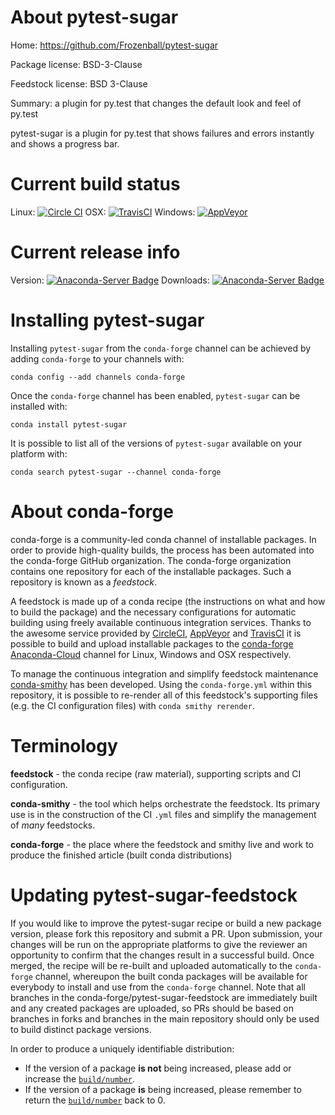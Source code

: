 About pytest-sugar
==================

Home: https://github.com/Frozenball/pytest-sugar

Package license: BSD-3-Clause

Feedstock license: BSD 3-Clause

Summary: a plugin for py.test that changes the default look and feel of py.test 

pytest-sugar is a plugin for py.test that shows failures and errors instantly and
shows a progress bar.


Current build status
====================

Linux: [![Circle CI](https://circleci.com/gh/conda-forge/pytest-sugar-feedstock.svg?style=shield)](https://circleci.com/gh/conda-forge/pytest-sugar-feedstock)
OSX: [![TravisCI](https://travis-ci.org/conda-forge/pytest-sugar-feedstock.svg?branch=master)](https://travis-ci.org/conda-forge/pytest-sugar-feedstock)
Windows: [![AppVeyor](https://ci.appveyor.com/api/projects/status/github/conda-forge/pytest-sugar-feedstock?svg=True)](https://ci.appveyor.com/project/conda-forge/pytest-sugar-feedstock/branch/master)

Current release info
====================
Version: [![Anaconda-Server Badge](https://anaconda.org/conda-forge/pytest-sugar/badges/version.svg)](https://anaconda.org/conda-forge/pytest-sugar)
Downloads: [![Anaconda-Server Badge](https://anaconda.org/conda-forge/pytest-sugar/badges/downloads.svg)](https://anaconda.org/conda-forge/pytest-sugar)

Installing pytest-sugar
=======================

Installing `pytest-sugar` from the `conda-forge` channel can be achieved by adding `conda-forge` to your channels with:

```
conda config --add channels conda-forge
```

Once the `conda-forge` channel has been enabled, `pytest-sugar` can be installed with:

```
conda install pytest-sugar
```

It is possible to list all of the versions of `pytest-sugar` available on your platform with:

```
conda search pytest-sugar --channel conda-forge
```


About conda-forge
=================

conda-forge is a community-led conda channel of installable packages.
In order to provide high-quality builds, the process has been automated into the
conda-forge GitHub organization. The conda-forge organization contains one repository
for each of the installable packages. Such a repository is known as a *feedstock*.

A feedstock is made up of a conda recipe (the instructions on what and how to build
the package) and the necessary configurations for automatic building using freely
available continuous integration services. Thanks to the awesome service provided by
[CircleCI](https://circleci.com/), [AppVeyor](http://www.appveyor.com/)
and [TravisCI](https://travis-ci.org/) it is possible to build and upload installable
packages to the [conda-forge](https://anaconda.org/conda-forge)
[Anaconda-Cloud](http://docs.anaconda.org/) channel for Linux, Windows and OSX respectively.

To manage the continuous integration and simplify feedstock maintenance
[conda-smithy](http://github.com/conda-forge/conda-smithy) has been developed.
Using the ``conda-forge.yml`` within this repository, it is possible to re-render all of
this feedstock's supporting files (e.g. the CI configuration files) with ``conda smithy rerender``.


Terminology
===========

**feedstock** - the conda recipe (raw material), supporting scripts and CI configuration.

**conda-smithy** - the tool which helps orchestrate the feedstock.
                   Its primary use is in the construction of the CI ``.yml`` files
                   and simplify the management of *many* feedstocks.

**conda-forge** - the place where the feedstock and smithy live and work to
                  produce the finished article (built conda distributions)


Updating pytest-sugar-feedstock
===============================

If you would like to improve the pytest-sugar recipe or build a new
package version, please fork this repository and submit a PR. Upon submission,
your changes will be run on the appropriate platforms to give the reviewer an
opportunity to confirm that the changes result in a successful build. Once
merged, the recipe will be re-built and uploaded automatically to the
`conda-forge` channel, whereupon the built conda packages will be available for
everybody to install and use from the `conda-forge` channel.
Note that all branches in the conda-forge/pytest-sugar-feedstock are
immediately built and any created packages are uploaded, so PRs should be based
on branches in forks and branches in the main repository should only be used to
build distinct package versions.

In order to produce a uniquely identifiable distribution:
 * If the version of a package **is not** being increased, please add or increase
   the [``build/number``](http://conda.pydata.org/docs/building/meta-yaml.html#build-number-and-string).
 * If the version of a package **is** being increased, please remember to return
   the [``build/number``](http://conda.pydata.org/docs/building/meta-yaml.html#build-number-and-string)
   back to 0.

